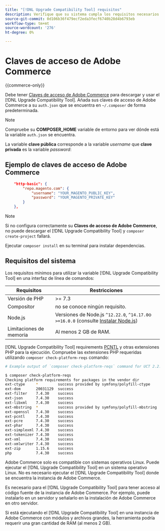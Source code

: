 ```yaml
---
title: "[!DNL Upgrade Compatibility Tool] requisitos"
description: Verifique que su sistema cumpla los requisitos necesarios para ejecutar el [!DNL Upgrade Compatibility Tool] en una interfaz de línea de comandos para su proyecto de Adobe Commerce.
source-git-commit: 0d106b36f479ecf2eda3fecf6740b28d4b6793eb
workflow-type: tm+mt
source-wordcount: '276'
ht-degree: 0%

---
```



# Claves de acceso de Adobe Commerce

{{commerce-only}}

Debe tener [Claves de acceso de Adobe Commerce](https://developer.adobe.com/commerce/marketplace/guides/sellers/profile-information/#access-keys) para descargar y usar el [!DNL Upgrade Compatibility Tool]. Añada sus claves de acceso de Adobe Commerce a su `auth.json` que se encuentra en `~/.composer` de forma predeterminada.

>[!NOTE]
>
>Compruebe su **COMPOSER_HOME** variable de entorno para ver dónde está la variable `auth.json` se encuentra.

La variable **clave pública** corresponde a la variable _username_ que **clave privada** es la variable _password_:

## Ejemplo de claves de acceso de Adobe Commerce

```json
    "http-basic": {
        "repo.magento.com": {
            "username": "YOUR_MAGENTO_PUBLIC_KEY",
            "password": "YOUR_MAGENTO_PRIVATE_KEY"
        }
    },
```

>[!NOTE]
>
> Si no configura correctamente su **Claves de acceso de Adobe Commerce**, no puede descargar el [!DNL Upgrade Compatibility Tool] y `composer create-project` fallará.

Ejecutar `composer install` en su terminal para instalar dependencias.

## Requisitos del sistema

Los requisitos mínimos para utilizar la variable [!DNL Upgrade Compatibility Tool] en una interfaz de línea de comandos:

| **Requisitos** | **Restricciones** |
|----------------|-----------------|
| Versión de PHP | >= 7.3 |
| Compositor | no se conoce ningún requisito. |
| Node.js | Versiones de Node.js `^12.22.0`, `^14.17.0`o `>=16.0.0` (consulte [Instalar Node.js](https://nodejs.dev/en/learn/how-to-install-nodejs/)) |
| Limitaciones de memoria | Al menos 2 GB de RAM. |

[!DNL Upgrade Compatibility Tool] requirements [PCNTL](https://www.php.net/manual/en/book.pcntl.php) y otras extensiones PHP para la ejecución. Compruebe las extensiones PHP requeridas utilizando `composer check-platform-reqs` comando:

```bash
# Example output of `composer check-platform-reqs` command for UCT 2.2.6 and PHP 7.4:

$ composer check-platform-reqs
Checking platform requirements for packages in the vendor dir
ext-ctype     *         success provided by symfony/polyfill-ctype
ext-dom       20031129  success
ext-filter    7.4.30    success
ext-json      7.4.30    success
ext-libxml    7.4.30    success
ext-mbstring  *         success provided by symfony/polyfill-mbstring
ext-openssl   7.4.30    success
ext-pcntl     7.4.30    success
ext-pcre      7.4.30    success
ext-phar      7.4.30    success
ext-simplexml 7.4.30    success
ext-tokenizer 7.4.30    success
ext-xml       7.4.30    success
ext-xmlwriter 7.4.30    success
ext-zip       1.15.6    success
php           7.4.30    success
```

Adobe Commerce solo es compatible con sistemas operativos Linux. Puede ejecutar el [!DNL Upgrade Compatibility Tool] en un sistema operativo Linux. No es necesario ejecutar el [!DNL Upgrade Compatibility Tool] donde se encuentra la instancia de Adobe Commerce.

Es necesario para el [!DNL Upgrade Compatibility Tool] para tener acceso al código fuente de la instancia de Adobe Commerce. Por ejemplo, puede instalarlo en un servidor y señalarlo en la instalación de Adobe Commerce en otro servidor.

Si está ejecutando el [!DNL Upgrade Compatibility Tool] en una instancia de Adobe Commerce con módulos y archivos grandes, la herramienta podría requerir una gran cantidad de RAM (al menos 2 GB).
